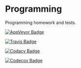 # Programming
Programming homework and tests.

[![AppVeyor Badge](https://ci.appveyor.com/api/projects/status/github/yuniyakim/master?svg=true)](https://ci.appveyor.com/project/yuniyakim/Programming)

[![Travis Badge](https://travis-ci.org/yuniyakim/Programming.svg?branch=master)](https://travis-ci.org/yuniyakim/Programming)

[![Codacy Badge](https://api.codacy.com/project/badge/Grade/46357a8c9f1a46c4b46c40323766d12f)](https://www.codacy.com/app/yuniyakim/Programming?utm_source=github.com&amp;utm_medium=referral&amp;utm_content=yuniyakim/Programming&amp;utm_campaign=Badge_Grade)

[![Codecov Badge](https://codecov.io/gh/yuniyakim/Programming/branch/master/graph/badge.svg)](https://codecov.io/gh/yuniyakim/Programming)
